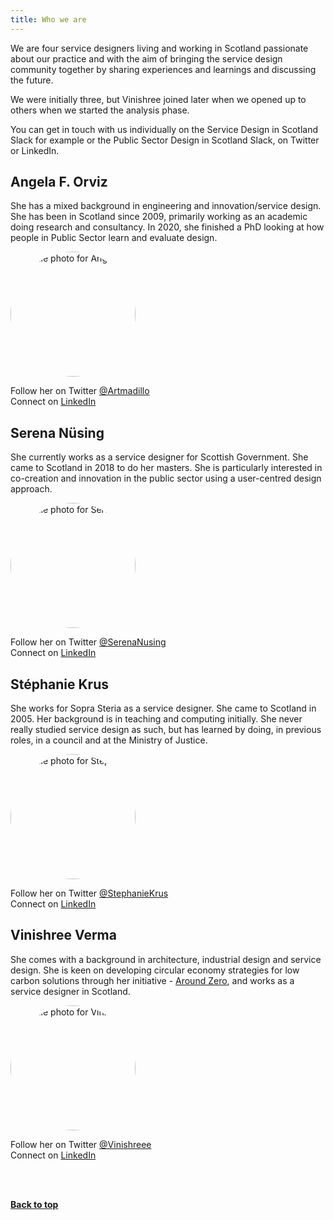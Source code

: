 ```yaml
---
title: Who we are
---
```



We are four service designers living and working in Scotland passionate about our practice and with the aim of bringing the service design community together by sharing experiences and learnings and discussing the future.

We were initially three, but Vinishree joined later when we opened up to others when we started the analysis phase.

You can get in touch with us individually on the Service Design in Scotland Slack for example or the Public Sector Design in Scotland Slack, on Twitter or LinkedIn.


<h2 class="top-line">Angela F. Orviz</h2>

She has a mixed background in engineering and innovation/service design. She has been in Scotland since 2009, primarily working as an academic doing research and consultancy. In 2020, she finished a PhD looking at how people in Public Sector learn and evaluate design.

<p><image src="/practitioner-stories/images/photoAFO.jpeg"  width="200" height="200" style="vertical-align:middle; border-radius: 100%" alt="profile photo for Angela"></image></p>

<p>Follow her on Twitter <a href="https://twitter.com/Artmadillo" target="_blank">@Artmadillo</a><br>
Connect on <a href="https://www.linkedin.com/in/aforviz/" target="_blank">LinkedIn</a></p>


<h2 class="top-line">Serena Nüsing</h2>

She currently works as a service designer for Scottish Government. She came to Scotland in 2018 to do her masters. She is particularly interested in co-creation and innovation in the public sector using a user-centred design approach.

<p><image src="/practitioner-stories/images/photoSN.jpeg"  width="200" height="200" style="vertical-align:middle; border-radius: 100%" alt="profile photo for Serena"></image></p>

<p>Follow her on Twitter <a href="https://twitter.com/SerenaNusing" target="_blank">@SerenaNusing</a><br>
Connect on <a href="https://www.linkedin.com/in/serena-n%C3%BCsing-543295173/" target="_blank">LinkedIn</a></p>


<h2 class="top-line">Stéphanie Krus</h2>

She works for Sopra Steria as a service designer. She came to Scotland in 2005. Her background is in teaching and computing initially. She never really studied service design as such, but has learned by doing, in previous roles, in a council and at the Ministry of Justice.

<p><image src="/practitioner-stories/images/photoSK.png"  width="200" height="200" style="vertical-align:middle; border-radius: 100%" alt="profile photo for Stéphanie"></image></p>

<p>Follow her on Twitter <a href="https://twitter.com/StephanieKrus" target="_blank">@StephanieKrus</a><br>
Connect on <a href="https://www.linkedin.com/in/stephanie-krus/" target="_blank">LinkedIn</a></p>


<h2 class="top-line">Vinishree Verma</h2>

<p>She comes with a background in architecture, industrial design and service design. She is keen on developing circular economy strategies for low carbon solutions through her initiative - <a href="https://www.around-zero.com/" target="_blank">Around Zero</a>, and works as a service designer in Scotland.</p>

<p><image src="/practitioner-stories/images/photoVV.jpg"  width="200" height="200" style="vertical-align:middle; border-radius: 100%" alt="profile photo for Vinishree"></image></p>

<p>Follow her on Twitter <a href="https://twitter.com/Vinishreee" target="_blank">@Vinishreee</a><br>
Connect on <a href="https://www.linkedin.com/in/vinishree-verma-2a31056/" target="_blank">LinkedIn</a></p>
<br><br>
<p><a href="#"><strong>Back to top</strong></a></p>
